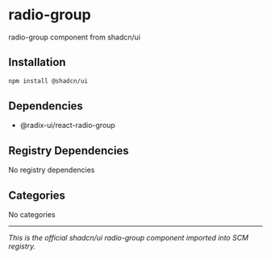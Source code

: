 # radio-group

radio-group component from shadcn/ui

## Installation

```bash
npm install @shadcn/ui
```

## Dependencies

- @radix-ui/react-radio-group

## Registry Dependencies

No registry dependencies

## Categories

No categories

---

*This is the official shadcn/ui radio-group component imported into SCM registry.*
